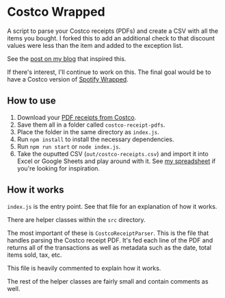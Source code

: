 # Costco Wrapped

A script to parse your Costco receipts (PDFs) and create a CSV with all the items you bought. I forked this to add an additional check to that discount values were less than the item and added to the exception list.

See the [post on my blog](https://www.pathtosimple.com/is-costco-membership-worth-it) that inspired this.

If there's interest, I'll continue to work on this. The final goal would be to have a Costco version
of [Spotify Wrapped](https://en.wikipedia.org/wiki/Spotify_Wrapped).

## How to use

1. Download your [PDF receipts from Costco](https://www.pathtosimple.com/is-costco-membership-worth-it#user-content-fn-6).
1. Save them all in a folder called `costco-receipt-pdfs`.
1. Place the folder in the same directory as `index.js`.
1. Run `npm install` to install the necessary dependencies.
1. Run `npm run start` or `node index.js`.
1. Take the ouputted CSV (`out/costco-receipts.csv`) and import it into Excel or Google Sheets and play around with it. See [my spreadsheet](https://docs.google.com/spreadsheets/d/1-fEhdeW133pcMtVP45fVvNoQeYeG_6Dw4gPUHJxiQ6E/edit?usp=sharing) if you're looking for inspiration.

## How it works

`index.js` is the entry point. See that file for an explanation of how it works.

There are helper classes within the `src` directory.

The most important of these is `CostcoReceiptParser`. This is the file that handles parsing
the Costco receipt PDF. It's fed each line of the PDF and returns all of the transactions as well as metadata such as the date, total items sold, tax, etc.

This file is heavily commented to explain how it works.

The rest of the helper classes are fairly small and contain comments as well.
